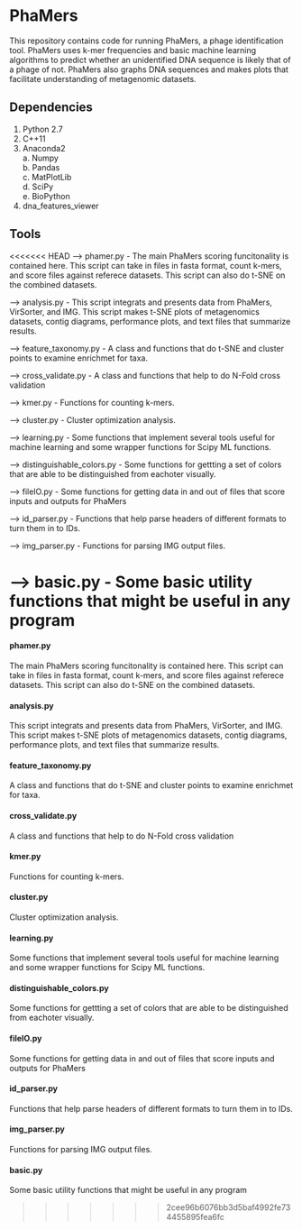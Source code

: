 # PhaMers

This repository contains code for running PhaMers, a phage identification tool. PhaMers uses k-mer frequencies and basic machine learning algorithms to predict whether an unidentified DNA sequence is likely that of a phage of not. PhaMers also graphs DNA sequences and makes plots that facilitate understanding of metagenomic datasets.

## Dependencies

1. Python 2.7
2. C++11
3. Anaconda2  
	a. Numpy  
	b. Pandas  
	c. MatPlotLib  
	d. SciPy  
	e. BioPython  
4. dna_features_viewer

## Tools

<<<<<<< HEAD
--> phamer.py - The main PhaMers scoring funcitonality is contained here. This script can take in files in fasta format, count k-mers, and score files against referece datasets. This script can also do t-SNE on the combined datasets.

--> analysis.py - This script integrats and presents data from PhaMers, VirSorter, and IMG. This script makes t-SNE plots of metagenomics datasets, contig diagrams, performance plots, and text files that summarize results.

--> feature_taxonomy.py - A class and functions that do t-SNE and cluster points to examine enrichmet for taxa.

--> cross_validate.py - A class and functions that help to do N-Fold cross validation

--> kmer.py - Functions for counting k-mers.

--> cluster.py - Cluster optimization analysis.

--> learning.py - Some functions that implement several tools useful for machine learning and some wrapper functions for Scipy ML functions.

--> distinguishable_colors.py - Some functions for gettting a set of colors that are able to be distinguished from eachoter visually.

--> fileIO.py - Some functions for getting data in and out of files that score inputs and outputs for PhaMers

--> id_parser.py - Functions that help parse headers of different formats to turn them in to IDs.

--> img_parser.py - Functions for parsing IMG output files.

--> basic.py - Some basic utility functions that might be useful in any program
=======
#### phamer.py
The main PhaMers scoring funcitonality is contained here. This script can take in files in fasta format, count k-mers, and score files against referece datasets. This script can also do t-SNE on the combined datasets.  

#### analysis.py
This script integrats and presents data from PhaMers, VirSorter, and IMG. This script makes t-SNE plots of metagenomics datasets, contig diagrams, performance plots, and text files that summarize results.

#### feature_taxonomy.py
A class and functions that do t-SNE and cluster points to examine enrichmet for taxa.

#### cross_validate.py
A class and functions that help to do N-Fold cross validation

#### kmer.py
Functions for counting k-mers.

#### cluster.py
Cluster optimization analysis.

#### learning.py
Some functions that implement several tools useful for machine learning and some wrapper functions for Scipy ML functions.

#### distinguishable_colors.py
Some functions for gettting a set of colors that are able to be distinguished from eachoter visually.

#### fileIO.py
Some functions for getting data in and out of files that score inputs and outputs for PhaMers

#### id_parser.py
Functions that help parse headers of different formats to turn them in to IDs.

#### img_parser.py
Functions for parsing IMG output files.

#### basic.py
Some basic utility functions that might be useful in any program
>>>>>>> 2cee96b6076bb3d5baf4992fe734455895fea6fc
